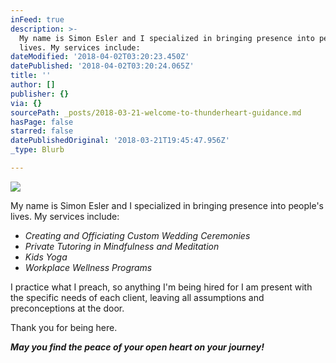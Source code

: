 ```yaml
---
inFeed: true
description: >-
  My name is Simon Esler and I specialized in bringing presence into people’s
  lives. My services include:
dateModified: '2018-04-02T03:20:23.450Z'
datePublished: '2018-04-02T03:20:24.065Z'
title: ''
author: []
publisher: {}
via: {}
sourcePath: _posts/2018-03-21-welcome-to-thunderheart-guidance.md
hasPage: false
starred: false
datePublishedOriginal: '2018-03-21T19:45:47.956Z'
_type: Blurb

---
```

![](https://the-grid-user-content.s3-us-west-2.amazonaws.com/d0a1729a-5c08-4d8b-8939-b673c4401a0a.jpg)

My name is Simon Esler and I specialized in bringing presence into people's lives. My services include:

* _Creating and Officiating Custom Wedding Ceremonies_
* _Private Tutoring in Mindfulness and Meditation_
* _Kids Yoga_
* _Workplace Wellness Programs_

I practice what I preach, so anything I'm being hired for I am present with the specific needs of each client, leaving all assumptions and preconceptions at the door.

Thank you for being here.

_**May you find the peace of your open heart on your journey!**_
